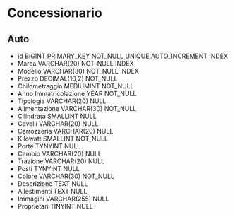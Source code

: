 # Concessionario

## Auto

- id BIGINT PRIMARY_KEY NOT_NULL UNIQUE AUTO_INCREMENT INDEX
- Marca VARCHAR(20) NOT_NULL INDEX
- Modello VARCHAR(30) NOT_NULL INDEX
- Prezzo DECIMAL(10,2) NOT_NULL
- Chilometraggio MEDIUMINT NOT_NULL
- Anno Immatricolazione YEAR NOT_NULL
- Tipologia VARCHAR(20) NULL
- Alimentazione VARCHAR(30) NOT_NULL
- Cilindrata SMALLINT NULL
- Cavalli VARCHAR(20) NULL
- Carrozzeria VARCHAR(20) NULL
- Kilowatt SMALLINT NOT_NULL
- Porte TYNYINT NULL
- Cambio VARCHAR(20) NULL
- Trazione VARCHAR(20) NULL
- Posti TYNYINT NULL
- Colore VARCHAR(30) NOT_NULL
- Descrizione TEXT NULL
- Allestimenti TEXT NULL
- Immagini VARCHAR(255) NULL
- Proprietari TINYINT NULL
